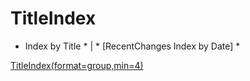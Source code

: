 # TitleIndex
* Index by Title * | * [RecentChanges Index by Date] *

[TitleIndex(format=group,min=4)](TitleIndex(format=group,min=4).md)
